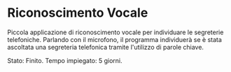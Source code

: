 # Riconoscimento Vocale

Piccola applicazione di riconoscimento vocale per individuare le segreterie telefoniche.
Parlando con il microfono, il programma individuerà se è stata ascoltata una segreteria telefonica tramite l'utilizzo di parole chiave.

Stato: Finito.
Tempo impiegato: 5 giorni.
